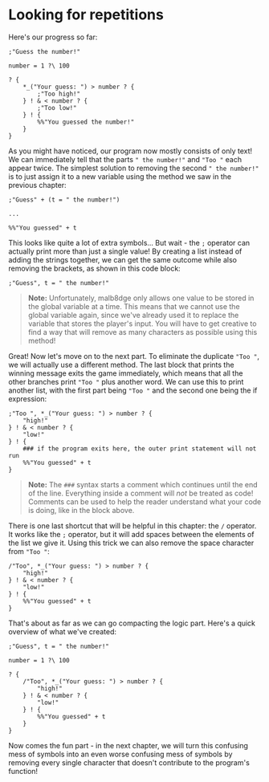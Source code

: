 # Looking for repetitions
Here's our progress so far:
```
;"Guess the number!"

number = 1 ?\ 100

? {
    *_("Your guess: ") > number ? {
        ;"Too high!"
    } ! & < number ? {
        ;"Too low!"
    } ! {
        %%"You guessed the number!"
    }
}
```
As you might have noticed, our program now mostly consists of only text!
We can immediately tell that the parts `" the number!"` and `"Too "` each appear twice.
The simplest solution to removing the second `" the number!"` is to just assign it to a new variable using the method we saw in the previous chapter:
```
;"Guess" + (t = " the number!")

...

%%"You guessed" + t
```
This looks like quite a lot of extra symbols... But wait - the `;` operator can actually print more than just a single value!
By creating a list instead of adding the strings together, we can get the same outcome while also removing the brackets, as shown in this code block:
```
;"Guess", t = " the number!"
```
> **Note:** Unfortunately, malb8dge only allows one value to be stored in the global variable at a time.
> This means that we cannot use the global variable again, since we've already used it to replace the variable that stores the player's input.
> You will have to get creative to find a way that will remove as many characters as possible using this method!

Great! Now let's move on to the next part.
To eliminate the duplicate `"Too "`, we will actually use a different method.
The last block that prints the winning message exits the game immediately, which means that all the other branches print `"Too "` plus another word.
We can use this to print another list, with the first part being `"Too "` and the second one being the if expression:
```
;"Too ", *_("Your guess: ") > number ? {
    "high!"
} ! & < number ? {
    "low!"
} ! {
    ### if the program exits here, the outer print statement will not run
    %%"You guessed" + t
}
```
> **Note:** The `###` syntax starts a comment which continues until the end of the line.
> Everything inside a comment will *not* be treated as code!
> Comments can be used to help the reader understand what your code is doing, like in the block above.

There is one last shortcut that will be helpful in this chapter: the `/` operator.
It works like the `;` operator, but it will add spaces between the elements of the list we give it.
Using this trick we can also remove the space character from `"Too "`:
```
/"Too", *_("Your guess: ") > number ? {
    "high!"
} ! & < number ? {
    "low!"
} ! {
    %%"You guessed" + t
}
```
That's about as far as we can go compacting the logic part.
Here's a quick overview of what we've created:
```
;"Guess", t = " the number!"

number = 1 ?\ 100

? {
    /"Too", *_("Your guess: ") > number ? {
        "high!"
    } ! & < number ? {
        "low!"
    } ! {
        %%"You guessed" + t
    }
}
```
Now comes the fun part - in the next chapter, we will turn this confusing mess of symbols into an even worse confusing mess of symbols by removing every single character that doesn't contribute to the program's function!